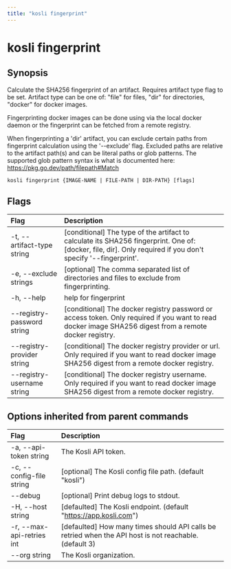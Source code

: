 ```yaml
---
title: "kosli fingerprint"
---
```


# kosli fingerprint

## Synopsis

Calculate the SHA256 fingerprint of an artifact.
Requires artifact type flag to be set.
Artifact type can be one of: "file" for files, "dir" for directories, "docker" for docker images.

Fingerprinting docker images can be done using via the local docker daemon or the fingerprint can be fetched
from a remote registry.

When fingerprinting a 'dir' artifact, you can exclude certain paths from fingerprint calculation 
using the '--exclude' flag. Excluded paths are relative to the artifact path(s) and can be literal paths or
glob patterns. The supported glob pattern syntax is what is documented here: https://pkg.go.dev/path/filepath#Match

```shell
kosli fingerprint {IMAGE-NAME | FILE-PATH | DIR-PATH} [flags]
```

## Flags
| Flag | Description |
| :--- | :--- |
|    -t, --artifact-type string  |  [conditional] The type of the artifact to calculate its SHA256 fingerprint. One of: [docker, file, dir]. Only required if you don't specify '--fingerprint'.  |
|    -e, --exclude strings  |  [optional] The comma separated list of directories and files to exclude from fingerprinting.  |
|    -h, --help  |  help for fingerprint  |
|        --registry-password string  |  [conditional] The docker registry password or access token. Only required if you want to read docker image SHA256 digest from a remote docker registry.  |
|        --registry-provider string  |  [conditional] The docker registry provider or url. Only required if you want to read docker image SHA256 digest from a remote docker registry.  |
|        --registry-username string  |  [conditional] The docker registry username. Only required if you want to read docker image SHA256 digest from a remote docker registry.  |


## Options inherited from parent commands
| Flag | Description |
| :--- | :--- |
|    -a, --api-token string  |  The Kosli API token.  |
|    -c, --config-file string  |  [optional] The Kosli config file path. (default "kosli")  |
|        --debug  |  [optional] Print debug logs to stdout.  |
|    -H, --host string  |  [defaulted] The Kosli endpoint. (default "https://app.kosli.com")  |
|    -r, --max-api-retries int  |  [defaulted] How many times should API calls be retried when the API host is not reachable. (default 3)  |
|        --org string  |  The Kosli organization.  |


